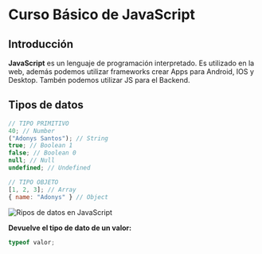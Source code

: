 # Curso Básico de JavaScript

## Introducción

**JavaScript** es un lenguaje de programación interpretado. Es utilizado en la web, además podemos utilizar frameworks crear Apps para Android, IOS y Desktop. Tambén podemos utilizar JS para el Backend.

## Tipos de datos

```js
// TIPO PRIMITIVO
40; // Number
("Adonys Santos"); // String
true; // Boolean 1
false; // Boolean 0
null; // Null
undefined; // Undefined

// TIPO OBJETO
[1, 2, 3]; // Array
{ name: "Adonys" } // Object

```

![Ripos de datos en JavaScript](https://static.platzi.com/media/user_upload/CU01112E_1-f9d2b6fc-f60c-4bf4-a61d-6bf9df36b268.jpg)

**Devuelve el tipo de dato de un valor:**

```js
typeof valor;
```
